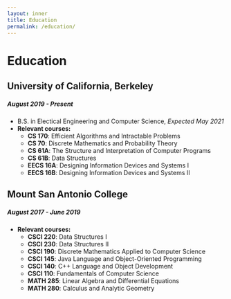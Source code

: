 ```yaml
---
layout: inner
title: Education
permalink: /education/
---
```

# Education 

## University of California, Berkeley 
##### August 2019 - Present 
  - B.S. in Electical Engineering and Computer Science, *Expected May 2021*   
  - **Relevant courses:**
    - **CS 170**: Efficient Algorithms and Intractable Problems
    - **CS 70**: Discrete Mathematics and Probability Theory
    - **CS 61A**: The Structure and Interpretation of Computer Programs 
    - **CS 61B**: Data Structures
    - **EECS 16A**: Designing Information Devices and Systems I
    - **EECS 16B**: Designing Information Devices and Systems II

## Mount San Antonio College
##### August 2017 - June 2019
  - **Relevant courses:**    
    - **CSCI 220**: Data Structures I 
    - **CSCI 230**: Data Structures II  
    - **CSCI 190**: Discrete Mathematics Applied to Computer Science  
    - **CSCI 145**: Java Language and Object-Oriented Programming 
    - **CSCI 140**: C++ Language and Object Development 
    - **CSCI 110**: Fundamentals of Computer Science  
    - **MATH 285**: Linear Algebra and Differential Equations 
    - **MATH 280**: Calculus and Analytic Geometry  